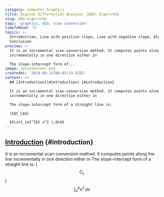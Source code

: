```yaml
---
category: Computer Graphics
title: Digital Differential Analyzer (DDA) Algorithm
slug: dda-algorithm
tags: 'graphics, dda, scan conversion'
timeToRead: '5'
topics: >-
  Introduction, Line with positive slope, Line with negative slope, Algorithm,
  Conclusion
preview: >-
  It is an incremental scan-conversion method. It computes points along the line
  incrementally in one direction either in

  The slope-intercept form of...
image: /placeholder.png
createdAt: '2024-09-21T06:03:23.525Z'
content: >+
  ## [Introduction](#introduction) {#introduction}

  It is an incremental scan-conversion method. It computes points along the line
  incrementally in one direction either in

  The slope-intercept form of a straight line is:

  ($$C_L$$)

  $$\int_{a}^{b} x^2 \,dx$$
---
```

## [Introduction](#introduction) {#introduction}
It is an incremental scan-conversion method. It computes points along the line incrementally in one direction either in
The slope-intercept form of a straight line is:
($$C_L$$)
$$\int_{a}^{b} x^2 \,dx$$

